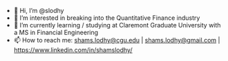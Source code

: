 - 👋 Hi, I’m @slodhy
- 👀 I’m interested in breaking into the Quantitative Finance industry
- 🌱 I’m currently learning / studying at Claremont Graduate University with a MS in Financial Engineering
- 📫 How to reach me: shams.lodhy@cgu.edu | shams.lodhy@gmail.com | https://www.linkedin.com/in/shamslodhy/

<!---
slodhy/slodhy is a ✨ special ✨ repository because its `README.md` (this file) appears on your GitHub profile.
You can click the Preview link to take a look at your changes.
--->
